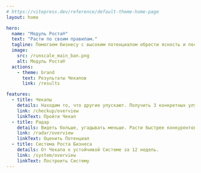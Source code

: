 ```yaml
---
# https://vitepress.dev/reference/default-theme-home-page
layout: home

hero:
  name: "Модуль Роста®"
  text: "Расти по своим правилам."
  tagline: Помогаем бизнесу с высоким потенциалом обрести ясность и построить автономную систему управления, чтобы расти.
  image:
    src: /runscale_main_ban.png
    alt: Модуль Роста®
  actions:
    - theme: brand
      text: Результаты Чекапов
      link: /results

features:
  - title: Чекапы
    details: Находим то, что другие упускают. Получить 3 конкретных улучшения за 30 дней.
    link: /checkup/overview
    linkText: Пройти Чекап
  - title: Радар
    details: Видеть больше, угадывать меньше. Расти быстрее конкурентов.
    link: /radar/overview
    linkText: Оценить Потенциал
  - title: Система Роста Бизнеса
    details: От Чекапа к устойчивой Системе за 12 недель.
    link: /system/overview
    linkText: Построить Систему
---
```

